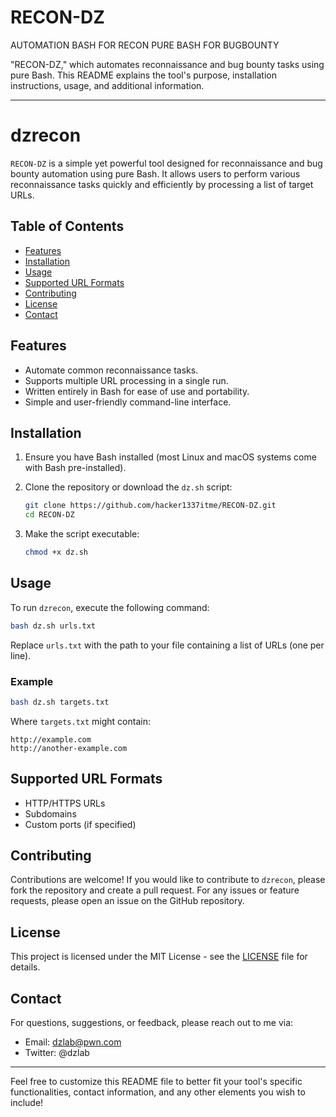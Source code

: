 # RECON-DZ
AUTOMATION BASH FOR RECON PURE BASH FOR BUGBOUNTY

"RECON-DZ," which automates reconnaissance and bug bounty tasks using pure Bash. This README explains the tool's purpose, installation instructions, usage, and additional information.

---

# dzrecon

`RECON-DZ` is a simple yet powerful tool designed for reconnaissance and bug bounty automation using pure Bash. It allows users to perform various reconnaissance tasks quickly and efficiently by processing a list of target URLs.

## Table of Contents

- [Features](#features)
- [Installation](#installation)
- [Usage](#usage)
- [Supported URL Formats](#supported-url-formats)
- [Contributing](#contributing)
- [License](#license)
- [Contact](#contact)

## Features

- Automate common reconnaissance tasks.
- Supports multiple URL processing in a single run.
- Written entirely in Bash for ease of use and portability.
- Simple and user-friendly command-line interface.

## Installation

1. Ensure you have Bash installed (most Linux and macOS systems come with Bash pre-installed).
2. Clone the repository or download the `dz.sh` script:

   ```bash
   git clone https://github.com/hacker1337itme/RECON-DZ.git
   cd RECON-DZ
   ```

3. Make the script executable:

   ```bash
   chmod +x dz.sh
   ```

## Usage

To run `dzrecon`, execute the following command:

```bash
bash dz.sh urls.txt
```

Replace `urls.txt` with the path to your file containing a list of URLs (one per line).

### Example

```bash
bash dz.sh targets.txt
```

Where `targets.txt` might contain:

```
http://example.com
http://another-example.com
```

## Supported URL Formats

- HTTP/HTTPS URLs
- Subdomains
- Custom ports (if specified)

## Contributing

Contributions are welcome! If you would like to contribute to `dzrecon`, please fork the repository and create a pull request. For any issues or feature requests, please open an issue on the GitHub repository.

## License

This project is licensed under the MIT License - see the [LICENSE](LICENSE) file for details.

## Contact

For questions, suggestions, or feedback, please reach out to me via:

- Email: dzlab@pwn.com
- Twitter: @dzlab

---

Feel free to customize this README file to better fit your tool's specific functionalities, contact information, and any other elements you wish to include!
